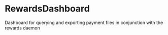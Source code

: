 # RewardsDashboard
Dashboard for querying and exporting payment files in conjunction with the rewards daemon
